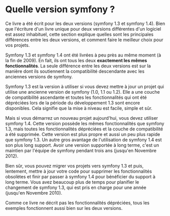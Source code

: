 ﻿Quelle version symfony ?
======================

Ce livre a été écrit pour les deux versions (symfony 1.3 et symfony 1.4). Bien que l'écriture
d'un livre unique pour deux versions différentes d'un logiciel est assez inhabituel, cette
section explique quelles sont les principales différences entre les deux versions, et
comment faire le meilleur choix pour vos projets.

Symfony 1.3 et symfony 1.4 ont été livrées à peu près au même
moment (à la fin de 2009). En fait, ils ont tous les deux
**exactement les mêmes fonctionnalités**. La seule différence entre les deux versions est sur la manière dont ils
soutiennent la compatibilité descendante avec les anciennes versions de symfony.

Symfony 1.3 est la version à utiliser si vous devez mettre à jour un
projet qui utilise une ancienne version de symfony (1.0, 1.1 ou 1.2). Elle a une
couche de compatibilité ascendante et toutes les fonctionnalités qui ont été dépréciées
lors de la période du développement 1.3 sont encore disponibles. Cela signifie que la mise à niveau
est facile, simple et sûr.

Mais si vous démarrez un nouveau projet aujourd'hui, vous devez utiliser symfony 1.4. Cette version
possède les mêmes fonctionnalités que symfony 1.3, mais toutes les fonctionnalités dépréciées et
la couche de compatibilité a été supprimée. Cette version est plus propre et aussi un peu plus
rapide que symfony 1.3. Un autre gros avantage de l'utilisation de symfony 1.4 est son
plus long support. Avoir une version supportée à long terme, c'est un maintien par l'équipe
de symfony pendant trois ans (jusqu'en Novembre
2012).

Bien sûr, vous pouvez migrer vos projets vers symfony 1.3 et puis, lentement, mettre à jour
votre code pour supprimer les fonctionnalités obsolètes et finir par passer à symfony 1.4
pour bénéficier du support à long terme. Vous avez beaucoup plus de temps pour planifier
le changement de symfony 1.3, qui est pris en charge pour une année (jusqu'en Novembre 2010).

Comme ce livre ne décrit pas les fonctionnalités dépréciées, tous les exemples fonctionnent aussi
bien sur les deux versions.